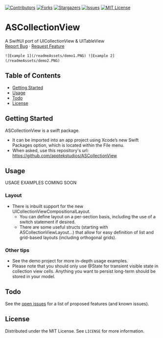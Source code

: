 [![Contributors][contributors-shield]][contributors-url]
[![Forks][forks-shield]][forks-url]
[![Stargazers][stars-shield]][stars-url]
[![Issues][issues-shield]][issues-url]
[![MIT License][license-shield]][license-url]

# ASCollectionView
  <p align="left">
    A SwiftUI port of UICollectionView & UITableView
    <br/>
    <a href="https://github.com/apptekstudios/ASCollectionView/issues">Report Bug</a>
    ·
    <a href="https://github.com/apptekstudios/ASCollectionView/issues">Request Feature</a>
    
    ![Example 1](/readmeAssets/demo1.PNG) ![Example 2](/readmeAssets/demo2.PNG)
  </p>
</p>

## Table of Contents
* [Getting Started](#getting-started)
* [Usage](#usage)
* [Todo](#todo)
* [License](#license)


## Getting Started
ASCollectionView is a swift package.
 * It can be imported into an app project using Xcode’s new Swift Packages option, which is located within the File menu.
 * When asked, use this repository's url: https://github.com/apptekstudios/ASCollectionView

## Usage
USAGE EXAMPLES COMING SOON


### Layout
 * There is inbuilt support for the new UICollectionViewCompositionalLayout.
   * You can define layout on a per-section basis, including the use of a switch statement if desired.
   * There are some useful structs (starting with ASCollectionViewLayout...) that allow for easy definition of list and grid-based layouts (including orthogonal grids).

### Other tips
 * See the demo project for more in-depth usage examples.
 * Please note that you should only use @State for transient visible state in collection view cells. Anything you want to persist long-term should be stored in your model.

## Todo
See the [open issues](https://github.com/apptekstudios/ASCollectionView/issues) for a list of proposed features (and known issues).

## License
Distributed under the MIT License. See `LICENSE` for more information.


<!-- MARKDOWN LINKS & IMAGES -->
<!-- https://www.markdownguide.org/basic-syntax/#reference-style-links -->
[contributors-shield]: https://img.shields.io/github/contributors/apptekstudios/ASCollectionView.svg?style=flat-square
[contributors-url]: https://github.com/apptekstudios/ASCollectionView/graphs/contributors
[forks-shield]: https://img.shields.io/github/forks/apptekstudios/ASCollectionView.svg?style=flat-square
[forks-url]: https://github.com/apptekstudios/ASCollectionView/network/members
[stars-shield]: https://img.shields.io/github/stars/apptekstudios/ASCollectionView.svg?style=flat-square
[stars-url]: https://github.com/apptekstudios/ASCollectionView/stargazers
[issues-shield]: https://img.shields.io/github/issues/apptekstudios/ASCollectionView.svg?style=flat-square
[issues-url]: https://github.com/apptekstudios/ASCollectionView/issues
[license-shield]: https://img.shields.io/github/license/apptekstudios/ASCollectionView.svg?style=flat-square
[license-url]: https://github.com/apptekstudios/ASCollectionView/blob/master/LICENSE
[product-screenshot]: images/screenshot.png